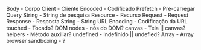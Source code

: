Body - Corpo 
Client - Cliente
Encoded - Codificado
Prefetch - Pré-carregar
Query String - String de pesquisa
Resource - Recurso
Request - Request
Response - Resposta
String - String
URL Encoding - Codificação da URL
touched - Tocado?
DOM nodes - nós do DOM?
canvas - Tela || canvas?
helpers - Método auxiliar?
undefined - Indefinido || undefied?
Array - Array
browser sandboxing - ?